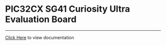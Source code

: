 # PIC32CX SG41 Curiosity Ultra Evaluation Board

-----

[Click Here](https://onlinedocs.microchip.com/v2/keyword-lookup?keyword=PIC32CX_SG41_CURIOSITY_ULTRA_EVALUATION_BOARD&redirect=true) to view documentation

